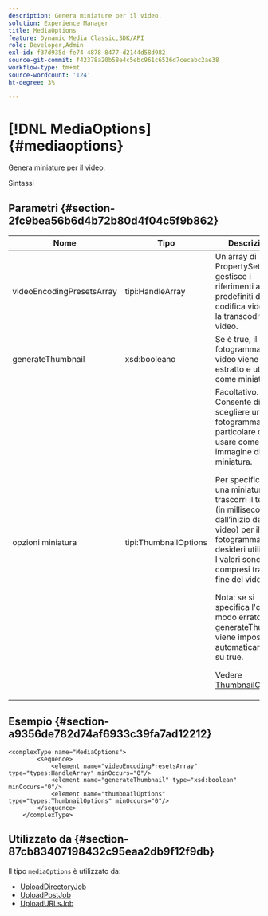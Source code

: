 ```yaml
---
description: Genera miniature per il video.
solution: Experience Manager
title: MediaOptions
feature: Dynamic Media Classic,SDK/API
role: Developer,Admin
exl-id: f37d935d-fe74-4878-8477-d2144d58d982
source-git-commit: f42378a20b58e4c5ebc961c6526d7cecabc2ae38
workflow-type: tm+mt
source-wordcount: '124'
ht-degree: 3%

---
```


# [!DNL MediaOptions]{#mediaoptions}

Genera miniature per il video.

Sintassi

## Parametri {#section-2fc9bea56b6d4b72b80d4f04c5f9b862}

<table id="table_04100BB8ABD84EF68B0A7CE3AD946414"> 
 <thead> 
  <tr> 
   <th colname="col1" class="entry"> Nome </th> 
   <th colname="col2" class="entry"> Tipo </th> 
   <th colname="col3" class="entry"> Descrizione </th> 
  </tr> 
 </thead>
 <tbody> 
  <tr> 
   <td colname="col1"> <span class="codeph"> <span class="varname"> videoEncodingPresetsArray</span> </span> </td> 
   <td colname="col2"> <span class="codeph"> tipi:HandleArray</span> </td> 
   <td colname="col3">Un array di <span class="codeph"> PropertySet</span> gestisce i riferimenti ai predefiniti di codifica video per la transcodifica dei video. </td> 
  </tr> 
  <tr> 
   <td colname="col1"> <span class="codeph"> <span class="varname"> generateThumbnail</span> </span> </td> 
   <td colname="col2"> <span class="codeph"> xsd:booleano</span> </td> 
   <td colname="col3"> Se è true, il primo fotogramma del video viene estratto e utilizzato come miniatura. </td> 
  </tr> 
  <tr> 
   <td colname="col1"> <span class="codeph"> <span class="varname"> opzioni miniatura</span> </span> </td> 
   <td colname="col2"> <span class="codeph"> tipi:ThumbnailOptions</span> </td> 
   <td colname="col3">Facoltativo. Consente di scegliere un fotogramma video particolare da usare come immagine di miniatura. <p>Per specificare una miniatura, trascorri il tempo (in millisecondi dall’inizio del video) per il fotogramma che desideri utilizzare. I valori sono compresi tra 0 e la fine del video. <p>Nota: se si specifica l'ora in modo errato, <span class="codeph"> generateThumbnail</span> viene impostato automaticamente su true. </p></p><p>Vedere <a href="../../types/c-data-types/r-thumbnail-options.md#reference-370088b0a4ce4096b9b3e5489a368b5c" format="dita" scope="local"> ThumbnailOptions</a>. </p></td> 
  </tr> 
 </tbody> 
</table>

## Esempio {#section-a9356de782d74af6933c39fa7ad12212}

```
<complexType name="MediaOptions">
        <sequence>
            <element name="videoEncodingPresetsArray" type="types:HandleArray" minOccurs="0"/>
            <element name="generateThumbnail" type="xsd:boolean" minOccurs="0"/>
            <element name="thumbnailOptions" type="types:ThumbnailOptions" minOccurs="0"/>
        </sequence>
    </complexType>
```

## Utilizzato da {#section-87cb83407198432c95eaa2db9f12f9db}

Il tipo `mediaOptions` è utilizzato da:

* [UploadDirectoryJob](../../types/c-data-types/r-upload-directory-job.md#reference-e707ebf53b074c49ad983d1886e0bbb6)
* [UploadPostJob](../../types/c-data-types/r-upload-post-job.md#reference-bca2339b593f4637a687c33937215ef4)
* [UploadURLsJob](../../types/c-data-types/r-upload-urls-job.md#reference-8e9bc895268c4321b233dbeadc990398)
